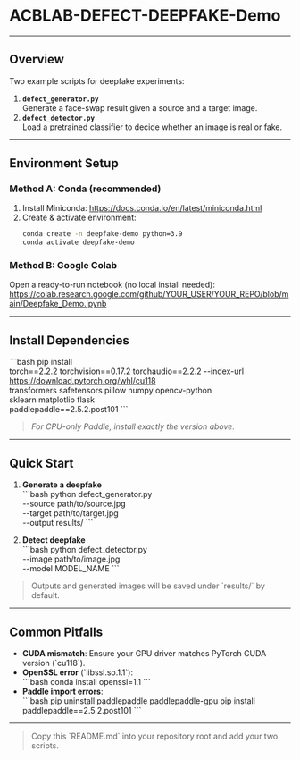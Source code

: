 # ACBLAB-DEFECT-DEEPFAKE-Demo

---

## Overview

Two example scripts for deepfake experiments:

1. **`defect_generator.py`**  
   Generate a face-swap result given a source and a target image.
2. **`defect_detector.py`**  
   Load a pretrained classifier to decide whether an image is real or fake.

---

## Environment Setup

### Method A: Conda (recommended)

1. Install Miniconda: https://docs.conda.io/en/latest/miniconda.html  
2. Create & activate environment:
   ```bash
   conda create -n deepfake-demo python=3.9
   conda activate deepfake-demo
   ```

### Method B: Google Colab

Open a ready-to-run notebook (no local install needed):  
https://colab.research.google.com/github/YOUR_USER/YOUR_REPO/blob/main/Deepfake_Demo.ipynb

---

## Install Dependencies

\`\`\`bash
pip install \
  torch==2.2.2 torchvision==0.17.2 torchaudio==2.2.2 --index-url https://download.pytorch.org/whl/cu118 \
  transformers safetensors pillow numpy opencv-python \
  sklearn matplotlib flask \
  paddlepaddle==2.5.2.post101
\`\`\`

> _For CPU-only Paddle, install exactly the version above._

---

## Quick Start

1. **Generate a deepfake**  
   \`\`\`bash
   python defect_generator.py \
     --source path/to/source.jpg \
     --target path/to/target.jpg \
     --output results/
   \`\`\`

2. **Detect deepfake**  
   \`\`\`bash
   python defect_detector.py \
     --image  path/to/image.jpg \
     --model  MODEL_NAME
   \`\`\`

> Outputs and generated images will be saved under \`results/\` by default.

---

## Common Pitfalls

- **CUDA mismatch**: Ensure your GPU driver matches PyTorch CUDA version (\`cu118\`).  
- **OpenSSL error** (\`libssl.so.1.1\`):  
  \`\`\`bash
  conda install openssl=1.1
  \`\`\`  
- **Paddle import errors**:  
  \`\`\`bash
  pip uninstall paddlepaddle paddlepaddle-gpu
  pip install paddlepaddle==2.5.2.post101
  \`\`\`

---

> Copy this \`README.md\` into your repository root and add your two scripts.
